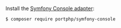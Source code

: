 Install the [Symfony Console adapter](https://github.com/evosys21/portphp-portphp/symfony-console):

```bash
$ composer require portphp/symfony-console
```
